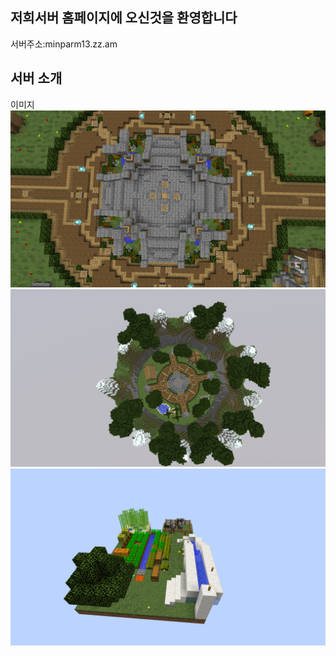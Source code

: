 ## 저희서버 홈페이지에 오신것을 환영합니다
서버주소:minparm13.zz.am
## 서버 소개
이미지
<img src="https://github.com/MC-healingparm/healingparm/blob/master/2018-07-14_13.05.51.png">
<img src="https://github.com/MC-healingparm/healingparm/blob/master/2018-07-14_13.06.13.png">
<img src="https://github.com/MC-healingparm/healingparm/blob/master/2018-07-14_16.14.15.png">

